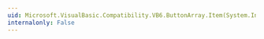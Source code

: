 ```yaml
---
uid: Microsoft.VisualBasic.Compatibility.VB6.ButtonArray.Item(System.Int16)
internalonly: False
---
```

